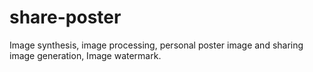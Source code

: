 # share-poster
Image synthesis, image processing, personal poster image and sharing image generation, Image watermark.
